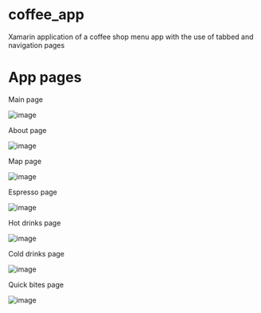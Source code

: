# coffee_app
Xamarin application of a coffee shop menu app with the use of tabbed and navigation pages

# App pages

Main page

![image](https://user-images.githubusercontent.com/110004264/201795229-2223fea9-477a-4d0e-b484-b564c4d86f69.png)

About page

![image](https://user-images.githubusercontent.com/110004264/201795330-f5b4a976-a0b2-4130-b048-893909c7a950.png)

Map page

![image](https://user-images.githubusercontent.com/110004264/201795341-b6130175-5baf-48d2-8db2-c9b135281437.png)

Espresso page

![image](https://user-images.githubusercontent.com/110004264/201795372-7d422759-d9cc-4f2b-8053-8074d2f5cbd3.png)

Hot drinks page

![image](https://user-images.githubusercontent.com/110004264/201795391-7f5c5047-4f6d-4e95-9227-ac7b65a4e0d7.png)

Cold drinks page

![image](https://user-images.githubusercontent.com/110004264/201795409-d2be6745-6eb9-4712-810f-cb185dc6ce16.png)

Quick bites page

![image](https://user-images.githubusercontent.com/110004264/201795427-b97a2d86-4021-4b0e-91b9-bb24ac028c68.png)
